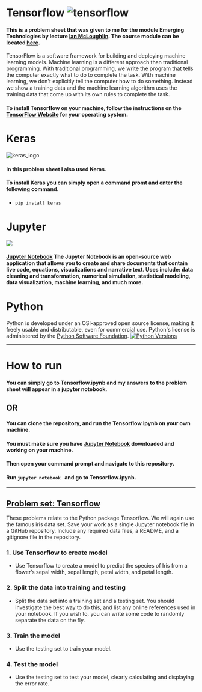 # Tensorflow ![tensorflow](https://user-images.githubusercontent.com/14197773/33085713-64ad2696-cedd-11e7-830d-2eb5bc1a017d.png)

#### This is a problem sheet that was given to me for the module Emerging Technologies by lecture [Ian McLoughlin](https://ianmcloughlin.github.io/). The course module can be located [here](https://emerging-technologies.github.io/).
TensorFlow is a software framework for building and deploying machine learning models. Machine learning is a different approach than traditional programming. With traditional programming, we write the program that tells the computer exactly what to do to complete the task. With machine learning, we don't explicitly tell the computer how to do something. Instead we show a training data and the machine learning algorithm uses the training data that come up with its own rules to complete the task.

#### To install Tensorflow on your machine, follow the instructions on the [TensorFlow Website](https://www.tensorflow.org/install/) for your operating system.

# Keras 
![keras_logo](https://user-images.githubusercontent.com/14197773/33085794-a86cef1a-cedd-11e7-99f5-cc359e18ef26.jpg)

#### In this problem sheet I also used Keras.
#### To install Keras you can simply open a command promt and enter the following command.
* ```pip install keras```

# Jupyter
![](https://user-images.githubusercontent.com/22341150/33095125-73d0aedc-cefa-11e7-964e-13828fce0c59.png)


#### [Jupyter Notebook](http://jupyter.org/) The Jupyter Notebook is an open-source web application that allows you to create and share documents that contain live code, equations, visualizations and narrative text. Uses include: data cleaning and transformation, numerical simulation, statistical modeling, data visualization, machine learning, and much more.

# Python
Python is developed under an OSI-approved open source license, making it freely usable and distributable, even for commercial use. Python's license is administered by the [Python Software Foundation](https://www.python.org/psf/).
[![Python Versions](http://img.shields.io/pypi/pyversions/Markdown.svg)](http://pypi.python.org/pypi/Markdown)

---

# How to run

#### You can simply go to Tensorflow.ipynb and my answers to the problem sheet will appear in a jupyter notebook.
OR 
---
#### You can clone the repository, and run the Tensorflow.ipynb on your own machine.
#### You must make sure you have [Jupyter Notebook](http://jupyter.org/install.html) downloaded and working on your machine.
#### Then open your command prompt and navigate to this repository.
#### Run ```jupyter notebook ``` and go to Tensorflow.ipynb.
---


## [Problem set: Tensorflow](https://emerging-technologies.github.io/problems/tensorflow.html)

These problems relate to the Python package Tensorflow. We will again use the famous iris data set. Save your work as a single Jupyter notebook file in a GitHub repository. Include any required data files, a README, and a gitignore file in the repository.

### 1. Use Tensorflow to create model

* Use Tensorflow to create a model to predict the species of Iris from a flower’s sepal width, sepal length, petal width, and petal length.

### 2. Split the data into training and testing

* Split the data set into a training set and a testing set. You should investigate the best way to do this, and list any online references used in your notebook. If you wish to, you can write some code to randomly separate the data on the fly.

### 3. Train the model

* Use the testing set to train your model.

### 4. Test the model

* Use the testing set to test your model, clearly calculating and displaying the error rate.
